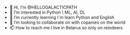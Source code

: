 - 👋 Hi, I’m @HELLOGALACTICPATH
- 👀 I’m interested in Python \ ML, AI, DL
- 🌱 I’m currently learning  I`m learn Python and English
- 💞️ I’m looking to collaborate on with copanies on the world
- 📫 How to reach me I live in Belarus so only on reindeers

<!---
HELLOGALACTICPATH/HELLOGALACTICPATH is a ✨ special ✨ repository because its `README.md` (this file) appears on your GitHub profile.
You can click the Preview link to take a look at your changes.
--->
